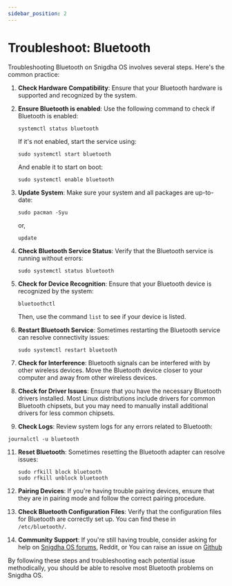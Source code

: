 ```yaml
---
sidebar_position: 2
---
```

# Troubleshoot: Bluetooth
Troubleshooting Bluetooth on Snigdha OS involves several steps. Here's the common practice:

1. **Check Hardware Compatibility**: Ensure that your Bluetooth hardware is supported and recognized by the system. 

2. **Ensure Bluetooth is enabled**: Use the following command to check if Bluetooth is enabled:
   ```
   systemctl status bluetooth
   ```
   If it's not enabled, start the service using:
   ```
   sudo systemctl start bluetooth
   ```
   And enable it to start on boot:
   ```
   sudo systemctl enable bluetooth
   ```

3. **Update System**: Make sure your system and all packages are up-to-date:
   ```
   sudo pacman -Syu
   ```
   or,
   ```
   update
   ```

5. **Check Bluetooth Service Status**: Verify that the Bluetooth service is running without errors:
   ```
   sudo systemctl status bluetooth
   ```

6. **Check for Device Recognition**: Ensure that your Bluetooth device is recognized by the system:
   ```
   bluetoothctl
   ```
   Then, use the command `list` to see if your device is listed.

7. **Restart Bluetooth Service**: Sometimes restarting the Bluetooth service can resolve connectivity issues:
   ```
   sudo systemctl restart bluetooth
   ```

8. **Check for Interference**: Bluetooth signals can be interfered with by other wireless devices. Move the Bluetooth device closer to your computer and away from other wireless devices.

9. **Check for Driver Issues**: Ensure that you have the necessary Bluetooth drivers installed. Most Linux distributions include drivers for common Bluetooth chipsets, but you may need to manually install additional drivers for less common chipsets.

10. **Check Logs**: Review system logs for any errors related to Bluetooth:
   ```
   journalctl -u bluetooth
   ```

11. **Reset Bluetooth**: Sometimes resetting the Bluetooth adapter can resolve issues:
    ```
    sudo rfkill block bluetooth
    sudo rfkill unblock bluetooth
    ```

12. **Pairing Devices**: If you're having trouble pairing devices, ensure that they are in pairing mode and follow the correct pairing procedure.

13. **Check Bluetooth Configuration Files**: Verify that the configuration files for Bluetooth are correctly set up. You can find these in `/etc/bluetooth/`.

14. **Community Support**: If you're still having trouble, consider asking for help on [Snigdha OS forums](https://forum.snigdhaos.org/), Reddit, or You can raise an issue on [Github](https://github.com/Snigdha-OS/snigdhaos-issues/issues)

By following these steps and troubleshooting each potential issue methodically, you should be able to resolve most Bluetooth problems on Snigdha OS.
